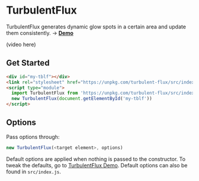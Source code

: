 # TurbulentFlux

TurbulentFlux generates dynamic glow spots in a certain area and update them consistently. → **[Demo](https://tblf.mrwillcom.com/)**

(video here)

## Get Started

```html
<div id="my-tblf"></div>
<link rel="stylesheet" href="https://unpkg.com/turbulent-flux/src/index.css" />
<script type="module">
  import TurbulentFlux from 'https://unpkg.com/turbulent-flux/src/index.js'
  new TurbulentFlux(document.getElementById('my-tblf'))
</script>
```

## Options

Pass options through:

```js
new TurbulentFlux(<target element>, options)
```

Default options are applied when nothing is passed to the constructor. To tweak the defaults, go to [TurbulentFlux Demo](https://tblf.mrwillcom.com/). Default options can also be found in `src/index.js`.
